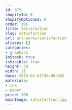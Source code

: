 ```yaml
---
id: 373
shopifyId: 0
shopifyOptionId: 0
order: 195
title: Satisfaction
slug: satisfaction
url: art-works/satisfaction
aliases: []
categories:
- graphics
inStock: true
isVisible: true
height: 30
width: 21
date: 2019-01-01T00:00:00Z
materials:
- ink
- paper
price: 300
mainImage: satisfaction.jpg
---
```

